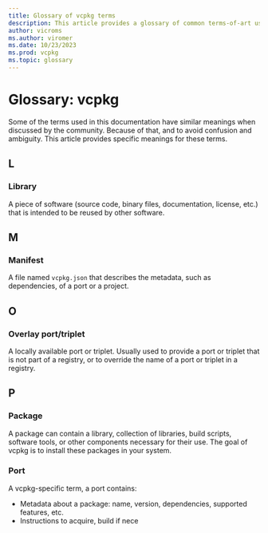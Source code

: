 ```yaml
---
title: Glossary of vcpkg terms
description: This article provides a glossary of common terms-of-art used in vcpkg's documentation.
author: vicroms
ms.author: viromer
ms.date: 10/23/2023
ms.prod: vcpkg
ms.topic: glossary
---
```


# Glossary: vcpkg

Some of the terms used in this documentation have similar meanings when discussed
by the community. Because of that, and to avoid confusion and ambiguity. This
article provides specific meanings for these terms. 

## L

### Library
A piece of software (source code, binary files, documentation, license, etc.)
that is intended to be reused by other software.

## M

### Manifest
A file named `vcpkg.json` that describes the metadata, such as dependencies, of
a port or a project.

## O

### Overlay port/triplet
A locally available port or triplet. Usually used to provide a port or triplet that is not part of a registry, or to override the name of a port or triplet in a registry.

## P

### Package
A package can contain a library, collection of libraries, build scripts, software
tools, or other components necessary for their use. The goal of vcpkg is to
install these packages in your system.

### Port
A vcpkg-specific term, a port contains:

* Metadata about a package: name, version, dependencies, supported features, etc.
* Instructions to acquire, build if nece
